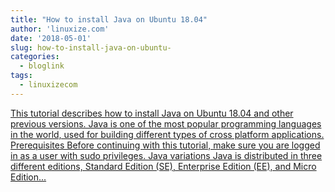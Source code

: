 ```yaml
---
title: "How to install Java on Ubuntu 18.04"
author: 'linuxize.com'
date: '2018-05-01'
slug: how-to-install-java-on-ubuntu-
categories:
  - bloglink
tags:
  - linuxizecom
---
```


[This tutorial describes how to install Java on Ubuntu 18.04 and other previous versions. Java is one of the most popular programming languages in the world, used for building different types of cross platform applications. Prerequisites Before continuing with this tutorial, make sure you are logged in as a user with sudo privileges. Java variations Java is distributed in three different editions, Standard Edition (SE), Enterprise Edition (EE), and Micro Edition...<click to read more>](https://linuxize.com/post/install-java-on-ubuntu-18-04/)

